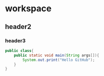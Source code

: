 # workspace

## header2

### header3

```java
public class{
    public static void main(String args[]){
        System.out.print("Hello GitHub");
    }
}
```



